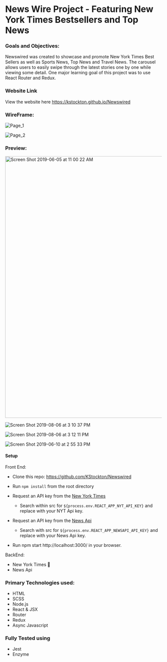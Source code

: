 # News Wire Project - Featuring New York Times Bestsellers and Top News

### Goals and Objectives:
Newswired was created to showcase and promote New York Times Best Sellers as well as Sports News, Top News and Travel News. The carousel allows users to easily swipe through the latest stories one by one while viewing some detail. One major learning goal of this project was to use React Router and Redux. 

### Website Link

View the website here  https://kstockton.github.io/Newswired

### WireFrame:

![Page_1](https://user-images.githubusercontent.com/34406483/62656805-40480880-b922-11e9-9835-ebee2a537dc4.png)

![Page_2](https://user-images.githubusercontent.com/34406483/62656808-4211cc00-b922-11e9-9254-b68693a11232.png)


### Preview:
<img width="840" alt="Screen Shot 2019-06-05 at 11 00 22 AM" src="https://user-images.githubusercontent.com/34406483/58975768-fd7f7e00-8782-11e9-9675-894965e4f018.png">

![Screen Shot 2019-08-06 at 3 10 37 PM](https://user-images.githubusercontent.com/34406483/62577864-0d880c80-b85d-11e9-9383-362e227e327f.png)

![Screen Shot 2019-08-06 at 3 12 11 PM](https://user-images.githubusercontent.com/34406483/62577911-2b557180-b85d-11e9-80dc-d2d420d28185.png)

![Screen Shot 2019-06-10 at 2 55 33 PM](https://user-images.githubusercontent.com/34406483/59230053-7757a300-8b99-11e9-9f3f-85fe708eca99.png)




#### Setup

Front End:

* Clone this repo: https://github.com/KStockton/Newswired
* Run ```npm install``` from the root directory
* Request an API key from the [New York Times](https://developer.nytimes.com/get-started)
  * Search within src for ```${process.env.REACT_APP_NYT_API_KEY}``` and replace with your NYT Api key.
* Request an API key from the [News Api](https://newsapi.org/docs/get-started)
  * Search with src for ```${process.env.REACT_APP_NEWSAPI_API_KEY}``` and replace with your News Api key.

* Run npm start http://localhost:3000/ in your browser.


BackEnd:

* New York Times :newspaper:
* News Api

### Primary Technologies used:

* HTML
* SCSS
* Node.js
* React & JSX
* Router
* Redux
* Async Javascript

### Fully Tested using
* Jest
* Enzyme
